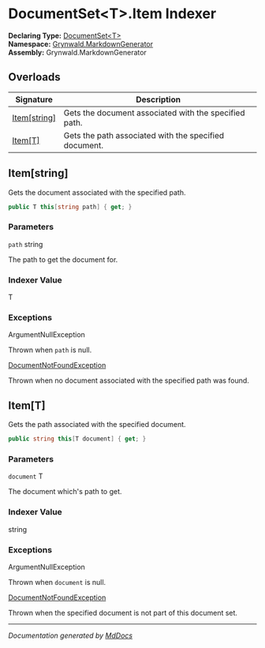 ﻿<!--  
  <auto-generated>   
    The contents of this file were generated by a tool.  
    Changes to this file may be list if the file is regenerated  
  </auto-generated>   
-->

# DocumentSet\<T\>.Item Indexer

**Declaring Type:** [DocumentSet\<T\>](../index.md)  
**Namespace:** [Grynwald.MarkdownGenerator](../../index.md)  
**Assembly:** Grynwald.MarkdownGenerator

## Overloads

| Signature                     | Description                                           |
| ----------------------------- | ----------------------------------------------------- |
| [Item\[string\]](#itemstring) | Gets the document associated with the specified path. |
| [Item\[T\]](#itemt)           | Gets the path associated with the specified document. |

## Item\[string\]

Gets the document associated with the specified path.

```csharp
public T this[string path] { get; }
```

### Parameters

`path`  string

The path to get the document for.

### Indexer Value

T

### Exceptions

ArgumentNullException

Thrown when `path` is null.

[DocumentNotFoundException](../../DocumentNotFoundException/index.md)

Thrown when no document associated with the specified path was found.

## Item\[T\]

Gets the path associated with the specified document.

```csharp
public string this[T document] { get; }
```

### Parameters

`document`  T

The document which's path to get.

### Indexer Value

string

### Exceptions

ArgumentNullException

Thrown when `document` is null.

[DocumentNotFoundException](../../DocumentNotFoundException/index.md)

Thrown when the specified document is not part of this document set.

___

*Documentation generated by [MdDocs](https://github.com/ap0llo/mddocs)*
